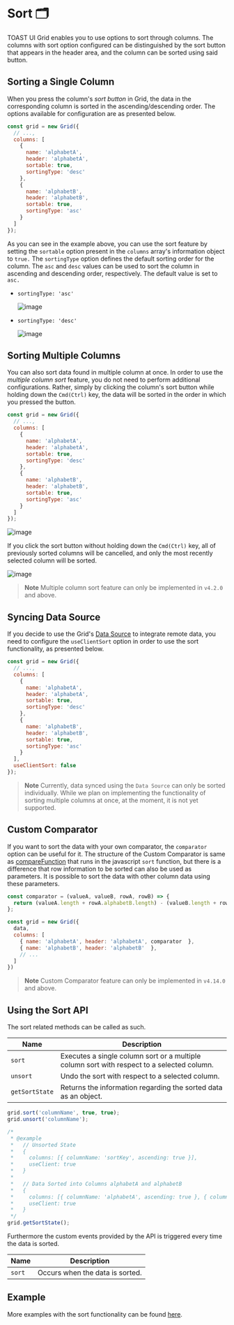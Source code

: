# Sort 🗂

TOAST UI Grid enables you to use options to sort through columns. The columns with sort option configured can be distinguished by the sort button that appears in the header area, and the column can be sorted using said button.

## Sorting a Single Column

When you press the column's *sort button* in Grid, the data in the corresponding column is sorted in the ascending/descending order. The options available for configuration are as presented below. 

```js
const grid = new Grid({
  // ...,
  columns: [
    {
      name: 'alphabetA',
      header: 'alphabetA',
      sortable: true,
      sortingType: 'desc'
    },
    {
      name: 'alphabetB',
      header: 'alphabetB',
      sortable: true,
      sortingType: 'asc'
    }
  ]
});
```

As you can see in the example above, you can use the sort feature by setting the `sortable` option present in the `columns` array's information object to `true.` The `sortingType` option defines the default sorting order for the column. The `asc` and `desc` values can be used to sort the column in ascending and descending order, respectively. The default value is set to `asc.`

* `sortingType: 'asc'`

  ![image](https://user-images.githubusercontent.com/37766175/64319913-667fc780-cff8-11e9-81ab-4b5d25449816.gif)
  
* `sortingType: 'desc'`

  ![image](https://user-images.githubusercontent.com/37766175/64319941-6da6d580-cff8-11e9-9028-cfceb9386a79.gif)


## Sorting Multiple Columns

You can also sort data found in multiple column at once. In order to use the *multiple column sort* feature, you do not need to perform additional configurations. Rather, simply by clicking the column's sort button while holding down the `Cmd(Ctrl)` key, the data will be sorted in the order in which you pressed the button. 

```js
const grid = new Grid({
  // ...,
  columns: [
    {
      name: 'alphabetA',
      header: 'alphabetA',
      sortable: true,
      sortingType: 'desc'
    },
    {
      name: 'alphabetB',
      header: 'alphabetB',
      sortable: true,
      sortingType: 'asc'
    }
  ]
});
```


![image](https://user-images.githubusercontent.com/37766175/64319568-abefc500-cff7-11e9-90c8-3a386dd7b7fa.gif)

If you click the sort button without holding down the `Cmd(Ctrl)` key, all of previously sorted columns will be cancelled, and only the most recently selected column will be sorted. 

![image](https://user-images.githubusercontent.com/37766175/64320470-954a6d80-cff9-11e9-977b-9cb1421b0a7c.gif)

> **Note**
> Multiple column sort feature can only be implemented in `v4.2.0` and above. 

## Syncing Data Source
If you decide to use the Grid's [Data Source](https://github.com/nhn/tui.grid/blob/master/packages/toast-ui.grid/docs/en/data-source.md) to integrate remote data, you need to configure the `useClientSort` option in order to use the sort functionality, as presented below. 

```js
const grid = new Grid({
  // ...,
  columns: [
    {
      name: 'alphabetA',
      header: 'alphabetA',
      sortable: true,
      sortingType: 'desc'
    },
    {
      name: 'alphabetB',
      header: 'alphabetB',
      sortable: true,
      sortingType: 'asc'
    }
  ],
  useClientSort: false
});
```

> **Note**
> Currently, data synced using the `Data Source` can only be sorted individually. While we plan on implementing the functionality of sorting multiple columns at once, at the moment, it is not yet supported. 


## Custom Comparator

If you want to sort the data with your own comparator, the `comparator` option can be useful for it. 
The structure of the Custom Comparator is same as [compareFunction](https://developer.mozilla.org/en-US/docs/Web/JavaScript/Reference/Global_Objects/Array/sort) that runs in the javascript `sort` function, but there is a difference that row information to be sorted can also be used as parameters. It is possible to sort the data with other column data using these parameters.

```js
const comparator = (valueA, valueB, rowA, rowB) => {
  return (valueA.length + rowA.alphabetB.length) - (valueB.length + rowB.alphabetB.length);
};

const grid = new Grid({
  data,
  columns: [
    { name: 'alphabetA', header: 'alphabetA', comparator  },
    { name: 'alphabetB', header: 'alphabetB'  },
    // ...
  ]
})
```

> **Note**
> Custom Comparator feature can only be implemented in `v4.14.0` and above. 

## Using the Sort API

The sort related methods can be called as such. 

| Name | Description |
| --- | --- |
| `sort` | Executes a single column sort or a multiple column sort with respect to a selected column. |
| `unsort` | Undo the sort with respect to a selected column. |
| `getSortState` | Returns the information regarding the sorted data as an object. |


```js
grid.sort('columnName', true, true);
grid.unsort('columnName');

/* 
 * @example
 *   // Unsorted State
 *   {
 *     columns: [{ columnName: 'sortKey', ascending: true }],
 *     useClient: true
 *   } 
 * 
 *   // Data Sorted into Columns alphabetA and alphabetB
 *   {
 *     columns: [{ columnName: 'alphabetA', ascending: true }, { columnName: 'alphabetB', ascending: false }],
 *     useClient: true
 *   }
 */
grid.getSortState();

```

Furthermore the custom events provided by the API is triggered every time the data is sorted.

| Name | Description |
| --- | --- |
| `sort` | Occurs when the data is sorted. |

## Example

More examples with the sort functionality can be found [here](http://nhn.github.io/tui.grid/latest/tutorial-example19-sort).